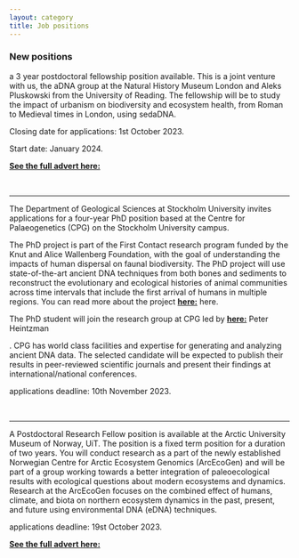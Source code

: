 ```yaml
---
layout: category
title: Job positions
---
```


<div class="section">
<div class="intro">
<h3 class="section-title underline">New positions</h3>  

<p> a 3 year postdoctoral fellowship position available. This is a joint venture with us, the aDNA group at the Natural History Museum London and Aleks Pluskowski from the University of Reading. The fellowship will be to study the impact of urbanism on biodiversity and ecosystem health, from Roman to Medieval times in London, using sedaDNA.</p>

<p>Closing date for applications: 1st October 2023.</p>
<p>Start date: January 2024.</p>
<p><a href="https://jobs.reading.ac.uk/Job/JobDetail?JobId=12488"><b>See the full advert here:</b></a> </p>

<br><hr>    
<p>The Department of Geological Sciences at Stockholm University invites applications for a four-year PhD position based at the Centre for Palaeogenetics (CPG) on the Stockholm University campus.</p> 

<p>The PhD project is part of the First Contact research program funded by the Knut and Alice Wallenberg Foundation, with the goal of understanding the impacts of human dispersal on faunal biodiversity. The PhD project will use state-of-the-art ancient DNA techniques from both bones and sediments to reconstruct the evolutionary and ecological histories of animal communities across time intervals that include the first arrival of humans in multiple regions. You can read more about the project <a href="https://kaw.wallenberg.org/en/research/exploring-our-first-meeting-mammoths"><b>here:</b></a> here.</p>

<p>The PhD student will join the research group at CPG led by <a href="http://palaeogenetics.com/peter-heintzman/"><b>here:</b></a> Peter Heintzman</p>. CPG has world class facilities and expertise for generating and analyzing ancient DNA data. The selected candidate will be expected to publish their results in peer-reviewed scientific journals and present their findings at international/national conferences.</p>
<p>applications deadline: 10th November 2023.</p>
<br><hr>

A Postdoctoral Research Fellow position is available at the Arctic University Museum of Norway, UiT. The position is a fixed term position for a duration of two years. You will conduct research as a part of the newly established Norwegian Centre for Arctic Ecosystem Genomics (ArcEcoGen) and will be part of a group working towards a better integration of paleoecological results with ecological questions about modern ecosystems and dynamics. Research at the ArcEcoGen focuses on the combined effect of humans, climate, and biota on northern ecosystem dynamics in the past, present, and future using environmental DNA (eDNA) techniques.

<p>applications deadline: 19st October 2023.</p>
<p><a href="https://www.jobbnorge.no/en/available-jobs/job/249474/postdoctoral-fellow-in-statistical-palaeoecology-for-ancient-dna-datasets"><b>See the full advert here:</b></a> </p>

